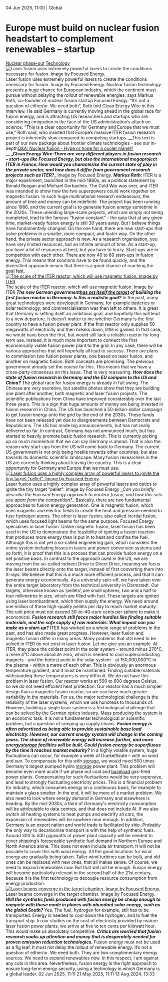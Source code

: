 04 Jun 2025, 11:00
| 
Global
# Europe must build on nuclear fusion headstart to complement renewables – startup
[Nuclear phase-out](https://www.cleanenergywire.org/topics/Nuclear+phase-out) [Technology](https://www.cleanenergywire.org/topics/Technology)
![Laser fusion uses extremely powerful lasers to create the conditions necessary for fusion. Image by Focused Energy.](https://www.cleanenergywire.org/sites/default/files/styles/gallery_image/public/animation2_focused_energy.jpg?itok=GrGOtFmZ)
Laser fusion uses extremely powerful lasers to create the conditions necessary for fusion. Image by Focused Energy.
Nuclear fusion technology presents a huge chance for European industry, which the continent must pursue without delaying the rollout of renewable energies, says Markus Roth, co-founder of nuclear fusion startup Focused Energy. “It’s not a question of either/or. We need both”, Roth told Clean Energy Wire in this interview. He said Germany is currently moving ahead in the global race for fusion energy, and is attracting US researchers and startups who are considering emigration in the face of the US administration’s attack on science. “This is a clear opportunity for Germany and Europe that we must use,” Roth said, who insisted that Europe’s massive ITER fusion research project is inherently slow compared to competing startups.
__This text is part of our new package about frontier climate technologies - see our in-depth[Q&A: Nuclear fusion - Hype or hope for a cooler planet?](https://www.cleanenergywire.org/factsheets/qa-nuclear-fusion)  
__
__**_Clean Energy Wire:**_There are very different players in fusion research – start-ups like Focused Energy, but also the international megaproject ITER in France. How would you characterise the current state of play in the private sector, and how does it differ from government research projects such as ITER?_**_**__
Image by Focused Energy.
**_Markus Roth:_** ITER is a major experiment, launched in the mid-1980s, as a political statement by Ronald Reagan and Michael Gorbachev. The Cold War was over, and ITER was intended to show how the two superpowers could work together on magnetic fusion. In such huge multinational research endeavours, the amount of time and money can be indefinite. The project has been running since 1986, and the current goal is to generate fusion energy sometime in the 2030s.
These unending large-scale projects, which are simply not being completed, lead to the famous “fusion constant” – the quip that at any given time, market-ready fusion energy is still 30 years away.
But I believe things have fundamentally changed. On the one hand, there are new start-ups that solve problems in a smaller, more compact, and faster way. On the other hand, the private sector approach is new. As a research organisation, you have very limited resources, but an infinite amount of time. As a start-up, you have a lot of resources at best, but you have to hurry. Start-ups are in competition with each other. There are now 40 to 60 start-ups in fusion energy. This means that solutions have to be found quickly, and the diversified approach means that there is a good chance of reaching the goal fast.
[![The scale of the ITER reactor, which will use magnetic fusion. Image by ITER](https://www.cleanenergywire.org/sites/default/files/styles/paragraph_text_image/public/paragraphs/images/iter-iter.jpg?itok=BChA_i1X)](https://www.cleanenergywire.org/sites/default/files/styles/gallery_image/public/paragraphs/images/iter-iter.jpg?itok=30huRcM0)
The scale of the ITER reactor, which will use magnetic fusion. Image by ITER
**_The new German government[has set itself the target](https://www.cleanenergywire.org/factsheets/what-germanys-aspiring-coalition-government-agreement-means-climate-and-energy) of building the first fusion reactor in Germany. Is this a realistic goal?_**
In the past, many great technologies were developed in Germany, for example batteries or solar technology, and commercialisation was then left to others. It is great that Germany is setting itself an ambitious goal, and hopefully this will lead to a new departure. It doesn’t matter to me whether Germany is the first country to have a fusion power plant. If the first reactor only supplies 50 megawatts of electricity and then breaks down, little is gained. In that case, we would have been the first, but would still lack a reliable reactor for long term use.
Instead, it is much more important to connect the first economically viable fusion power plant to the grid. In any case, there will be various approaches that will hopefully all lead to success. There are plans to commission two fusion power plants, one based on laser fusion, and another on magnetic fusion. Both concepts are promising. The previous government already set the course for this. This means that we have a cross-party consensus on this issue. That is very reassuring.
**_How does the state of fusion research in Germany and the EU compare to the US and China?_**
The global race for fusion energy is already in full swing. The Chinese are very secretive, but satellite photos show that they are building one plant after another, both magnetic and laser fusion projects. The scientific publications from China have improved considerably over the last three years. This is a sign that huge amounts of money are being invested in fusion research in China. 
The US has launched a 50-billion-dollar campaign to get fusion energy onto the grid by the end of the 2030s. These funds have not been released yet due to disagreements between Democrats and Republicans. The US has made big announcements, but has not really delivered so far.
In contrast, Germany has not announced much, but has started to heavily promote basic fusion research. This is currently picking up so much momentum that we can say Germany is ahead. That is also the reason why start-ups from the US will come back to Germany.
The current US government is not only being hostile towards other countries, but also towards its domestic scientific landscape. Many fusion researchers in the US are currently thinking about leaving the country. This is a clear opportunity for Germany and Europe that we must use.
[![Laser fusion uses a highly complex array of powerful lasers to ignite the tiny target "pellet". Image by Focused Energy](https://www.cleanenergywire.org/sites/default/files/styles/paragraph_text_image/public/paragraphs/images/laser-versuchsaufbau-focussed-energy.jpg?itok=0J7C24RM)](https://www.cleanenergywire.org/sites/default/files/styles/gallery_image/public/paragraphs/images/laser-versuchsaufbau-focussed-energy.jpg?itok=aJCeRXbf)
Laser fusion uses a highly complex array of powerful lasers and optics to ignite the tiny target "pellet". Image by Focused Energy
**_**_Can you briefly describe the Focused Energy approach to nuclear fusion, and how this sets you apart from the competition?_**_**
Basically, there are two fundamental approaches to fusion energy generation. One is magnetic fusion, which uses magnetic and electric fields to create the heat and pressure needed to fuse hydrogen atoms. The other is laser fusion, also called inertial fusion, which uses focused light beams for the same purpose.
Focused Energy specialises in laser fusion. Unlike magnetic fusion, laser fusion has been used in the US to demonstrate the feasibility of igniting a fusion reaction that produces more energy than is put in to heat and confine the fuel. Although this is not yet a so-called engineering gain, which considers the entire system including losses in lasers and power conversion systems and so forth, it is proof that this is a process that can provide fusion energy on a net positive basis.
In contrast to the approach used in the US, we are moving from the so-called Indirect Drive to Direct Drive, meaning we focus the laser beams directly onto the target, instead of first converting them into X-rays. We believe that this is a much more efficient process, and that it can generate energy economically.
As a university spin-off, we have taken over the entire target laboratory from the technical university in Darmstadt. Our targets, otherwise known as ‘pellets’, are small spheres, two and a half to four millimetres in size, which are filled with fuel. These targets are ignited using laser bombardment, which then supply the energy. We need around one million of these high-quality pellets per day to reach market maturity. The unit price must not exceed 30-to-40-euro cents per sphere to make it economical.
**_Fusion research still faces major hurdles like finding suitable materials, and the safe supply of raw materials. What impact can you make as a start-up?_**
ITER has worked on a whole range of problems in the past, and has also made great progress. However, laser fusion and magnetic fusion differ in many areas. Many problems that still need to be solved in ITER do not exist in laser fusion.
Let me give you an example. At ITER, they place the coldest point in the solar system - around minus 270°C, a mere 4°C above absolute zero, which is needed to cool superconducting magnets - and the hottest point in the solar system - at 150,000,000°C in the plasma - within a metre of each other. This is obviously an enormous temperature gradient, and it must be maintained. Finding suitable materials withstanding these temperatures is very difficult. 
We do not have this problem in laser fusion. Our reactor works at 500 to 600 degrees Celsius, so we do not need efficient heat protection. Our reactor has a much simpler design than a magnetic fusion reactor, so we can have much greater variability in the materials. For us, the major technological challenge is the reliability of the laser systems, which we use hundreds to thousands of. However, building a single laser system is a technological challenge that can be solved by the German optics industry. Mass producing the system is an economic task. It is not a fundamental technological or scientific problem, but a question of ramping up supply chains.
**_Fusion energy is often advertised as being able to provide sustainable base load electricity. However, our current energy system will change in the coming years. The share of renewable energy will increase further, and more energy[storage](https://www.cleanenergywire.org/glossary/letter_s#storage) facilities will be built. Could fusion energy be superfluous by the time it reaches market maturity?_**
In a highly volatile system, huge fluctuations can occur, for example a week of Dunkelflaute – with no wind and sun. To compensate for this with [storage](https://www.cleanenergywire.org/glossary/letter_s#storage), we would need 500 times Germany's largest pumped hydro [storage](https://www.cleanenergywire.org/glossary/letter_s#storage) power plant. This problem will become even more acute if we phase out coal and [baseload](https://www.cleanenergywire.org/glossary/letter_b#baseload) gas-fired power plants.
Compensating for such fluctuations would be very expensive, and lead to strongly fluctuating electricity prices. This is a financial problem for industry, which consumes energy on a continuous basis, for example to maintain a glass smelter. In the end, it will be more of a market problem.
We also need to look where energy demand in Germany and elsewhere is heading. By the mid-2030s, a third of Germany's electricity consumption will be attributable to data centres, and that does not include AI. If we also switch all heating systems to heat pumps and electrify all cars, the expansion of renewables will be nowhere near enough.
In addition, Germany is an export nation and world trade is facilitated by ship. Probably the only way to decarbonise transport is with the help of synthetic fuels. Around 300 to 500 gigawatts of power plant capacity will be needed to cover shipping’s foreseeable synthetic fuel demand in Northern Europe and North America alone. This does not even include air transport.
It will not be possible to cover this with wind energy. All the good locations for wind energy are gradually being taken. Taller wind turbines can be built, and old ones can be replaced with new ones, that all makes sense. Of course, we need to expand renewables now. But that will not be enough. Fusion energy will become particularly relevant in the second half of the 21st century, because it is the first technology to decouple resource consumption from energy production.
[![Laser beams converge in the target chamber. Image by Focused Energy.](https://www.cleanenergywire.org/sites/default/files/styles/paragraph_text_image/public/paragraphs/images/target-chamber-focused-energy.jpg?itok=BjniiBLc)](https://www.cleanenergywire.org/sites/default/files/styles/gallery_image/public/paragraphs/images/target-chamber-focused-energy.jpg?itok=x_gT0GbT)
Laser beams converge in the target chamber. Image by Focused Energy.
**_Will the synthetic fuels produced with fusion energy be cheap enough to compete with those made in places with abundant solar energy, such as the global South?_**
Yes. The fuel, hydrogen for example, still has to be transported. Energy is needed to cool down the hydrogen, and to fuel the transport ship. In our studies on the cost of electricity provided by mature laser fusion power plants, we arrive at five to ten cents per kilowatt hour. This would make us absolutely competitive.
**_Critics are worried that fusion research soaks up attention and money that is desperately needed for proven emission reduction technologies._**
Fusion energy must not be used as a fig leaf. It must not delay the rollout of renewable energy. It’s not a question of either/or. We need both. They are two complementary energy sources. We need to expand renewables now. In this respect, I am against any cuts in this area. Nevertheless, fusion energy is the right approach to ensure long-term energy security, using a technology in which Germany is a global leader.
02 Jun 2025, 11:11
21 May 2025, 11:11
13 Aug 2024, 13:33